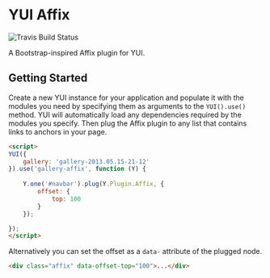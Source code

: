 YUI Affix
===========

![Travis Build Status](https://api.travis-ci.org/juandopazo/yui3-affix.png)

A Bootstrap-inspired Affix plugin for YUI.

Getting Started
---------------

Create a new YUI instance for your application and populate it with the modules you need by specifying them as arguments to the `YUI().use()` method. YUI will automatically load any dependencies required by the modules you specify. Then plug the Affix plugin to any list that contains links to anchors in your page.

```html
<script>
YUI({
    gallery: 'gallery-2013.05.15-21-12'
}).use('gallery-affix', function (Y) {
    
    Y.one('#navbar').plug(Y.Plugin.Affix, {
        offset: {
            top: 100
        }
    });

});
</script>
```

Alternatively you can set the offset as a `data-` attribute of the plugged node.

```html
<div class="affix" data-offset-top="100">...</div>
```
